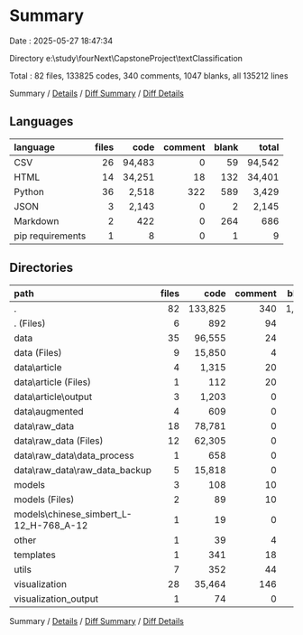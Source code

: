 # Summary

Date : 2025-05-27 18:47:34

Directory e:\\study\\fourNext\\CapstoneProject\\textClassification

Total : 82 files,  133825 codes, 340 comments, 1047 blanks, all 135212 lines

Summary / [Details](details.md) / [Diff Summary](diff.md) / [Diff Details](diff-details.md)

## Languages
| language | files | code | comment | blank | total |
| :--- | ---: | ---: | ---: | ---: | ---: |
| CSV | 26 | 94,483 | 0 | 59 | 94,542 |
| HTML | 14 | 34,251 | 18 | 132 | 34,401 |
| Python | 36 | 2,518 | 322 | 589 | 3,429 |
| JSON | 3 | 2,143 | 0 | 2 | 2,145 |
| Markdown | 2 | 422 | 0 | 264 | 686 |
| pip requirements | 1 | 8 | 0 | 1 | 9 |

## Directories
| path | files | code | comment | blank | total |
| :--- | ---: | ---: | ---: | ---: | ---: |
| . | 82 | 133,825 | 340 | 1,047 | 135,212 |
| . (Files) | 6 | 892 | 94 | 209 | 1,195 |
| data | 35 | 96,555 | 24 | 424 | 97,003 |
| data (Files) | 9 | 15,850 | 4 | 46 | 15,900 |
| data\\article | 4 | 1,315 | 20 | 322 | 1,657 |
| data\\article (Files) | 1 | 112 | 20 | 35 | 167 |
| data\\article\\output | 3 | 1,203 | 0 | 287 | 1,490 |
| data\\augmented | 4 | 609 | 0 | 40 | 649 |
| data\\raw_data | 18 | 78,781 | 0 | 16 | 78,797 |
| data\\raw_data (Files) | 12 | 62,305 | 0 | 11 | 62,316 |
| data\\raw_data\\data_process | 1 | 658 | 0 | 1 | 659 |
| data\\raw_data\\raw_data_backup | 5 | 15,818 | 0 | 4 | 15,822 |
| models | 3 | 108 | 10 | 24 | 142 |
| models (Files) | 2 | 89 | 10 | 23 | 122 |
| models\\chinese_simbert_L-12_H-768_A-12 | 1 | 19 | 0 | 1 | 20 |
| other | 1 | 39 | 4 | 13 | 56 |
| templates | 1 | 341 | 18 | 46 | 405 |
| utils | 7 | 352 | 44 | 78 | 474 |
| visualization | 28 | 35,464 | 146 | 249 | 35,859 |
| visualization_output | 1 | 74 | 0 | 4 | 78 |

Summary / [Details](details.md) / [Diff Summary](diff.md) / [Diff Details](diff-details.md)